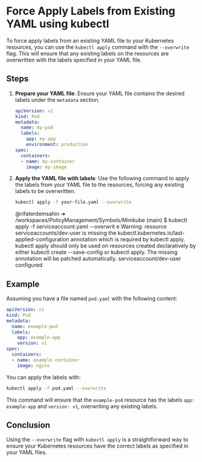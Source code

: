 # Force Apply Labels from Existing YAML using kubectl

To force apply labels from an existing YAML file to your Kubernetes resources, you can use the `kubectl apply` command with the `--overwrite` flag. This will ensure that any existing labels on the resources are overwritten with the labels specified in your YAML file.

## Steps

1. **Prepare your YAML file**: Ensure your YAML file contains the desired labels under the `metadata` section.

    ```yaml
    apiVersion: v1
    kind: Pod
    metadata:
      name: my-pod
      labels:
        app: my-app
        environment: production
    spec:
      containers:
      - name: my-container
        image: my-image
    ```

2. **Apply the YAML file with labels**: Use the following command to apply the labels from your YAML file to the resources, forcing any existing labels to be overwritten.

    ```sh
    kubectl apply -f your-file.yaml --overwrite
    ```

    @rifaterdemsahin ➜ /workspaces/PolicyManagement/Symbols/Minikube (main) $ kubectl apply  -f serviceaccount.yaml --overwrit
e
Warning: resource serviceaccounts/dev-user is missing the kubectl.kubernetes.io/last-applied-configuration annotation which is required by kubectl apply. kubectl apply should only be used on resources created declaratively by either kubectl create --save-config or kubectl apply. The missing annotation will be patched automatically.
serviceaccount/dev-user configured

## Example

Assuming you have a file named `pod.yaml` with the following content:

```yaml
apiVersion: v1
kind: Pod
metadata:
  name: example-pod
  labels:
    app: example-app
    version: v1
spec:
  containers:
  - name: example-container
    image: nginx
```

You can apply the labels with:

```sh
kubectl apply -f pod.yaml --overwrite
```

This command will ensure that the `example-pod` resource has the labels `app: example-app` and `version: v1`, overwriting any existing labels.

## Conclusion

Using the `--overwrite` flag with `kubectl apply` is a straightforward way to ensure your Kubernetes resources have the correct labels as specified in your YAML files.
